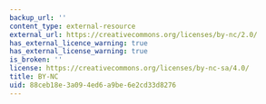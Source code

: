 ```yaml
---
backup_url: ''
content_type: external-resource
external_url: https://creativecommons.org/licenses/by-nc/2.0/
has_external_licence_warning: true
has_external_license_warning: true
is_broken: ''
license: https://creativecommons.org/licenses/by-nc-sa/4.0/
title: BY-NC
uid: 88ceb18e-3a09-4ed6-a9be-6e2cd33d8276
---
```

